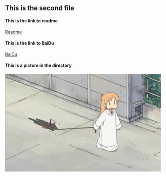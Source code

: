 ## This is the second file

#### This is the link to readme
[Readme](https://github.com/Metolerance/homework/blob/main/README.md)

#### This is the link to BaiDu
[BaiDu](www.baidu.com)

#### This is a picture in the directory
![pic](https://github.com/Metolerance/homework/blob/main/doctor.jpg)
